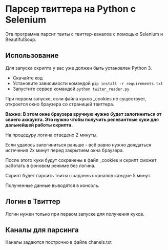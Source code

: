 # Парсер твиттерa на Python с Selenium
Эта программа парсит твиты с твиттер-каналов с помощью Selenium и BeautifulSoup.

## Использование

Для запуска скрипта у вас уже должен быть установлен Python 3.
- Скачайте код
- Установите зависимости командой `pip install -r requirements.txt`
- Запустите сервер командой `python twiter_reader.py`

При первом запуске, если файла куков _cookies не существует, откроется окно браузера со страницей твиттера.

**Важно: В этом окне браузера вручную нужно будет залогиниться от своего аккаунта. Это нужно чтобы получить релевантные куки для дальнейшей работы скрипта.**

На процедуру логина отведено 2 минуты.

Если удалось залогиниться раньше - всё равно нужно дождаться истечения 2х минут перед закрытием окна браузера.

После этого куки будут сохранены в файл _cookies и скрипт сможет работать в фоновом режиме без логина.

Скрипт будет парсить твиты с заданных каналов каждые 5 минут.

Полученные данные выводятся в консоль.

## Логин в Твиттер
Логин нужен только при первом запуске для получения куков.

## Каналы для парсинга
Каналы задаются построчно в файле chanels.txt